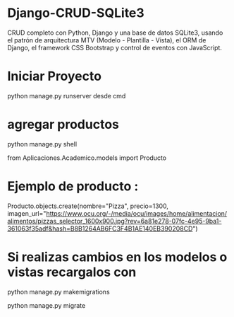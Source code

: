 # Django-CRUD-SQLite3

CRUD completo con Python, Django y una base de datos SQLite3, usando el patrón de arquitectura MTV (Modelo - Plantilla - Vista), el ORM de Django, el framework CSS Bootstrap y control de eventos con JavaScript.

# Iniciar Proyecto

python manage.py runserver desde cmd

# agregar productos 

python manage.py shell

from Aplicaciones.Academico.models import Producto

# Ejemplo de producto : 

Producto.objects.create(nombre="Pizza", precio=1300, imagen_url="https://www.ocu.org/-/media/ocu/images/home/alimentacion/alimentos/pizzas_selector_1600x900.jpg?rev=6a81e278-07fc-4e95-9ba1-361063f35adf&hash=B8B1264AB6FC3F4B1AE140EB390208CD")

# Si realizas cambios en los modelos o vistas recargalos con

python manage.py makemigrations

python manage.py migrate

